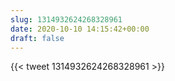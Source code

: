 ```yaml
---
slug: 1314932624268328961
date: 2020-10-10 14:15:42+00:00
draft: false
---
```


{{< tweet 1314932624268328961 >}}
